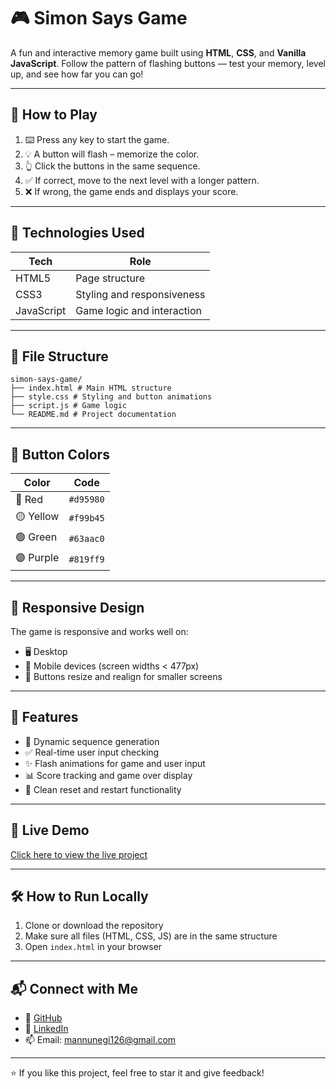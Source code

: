 # 🎮 Simon Says Game

A fun and interactive memory game built using **HTML**, **CSS**, and **Vanilla JavaScript**. Follow the pattern of flashing buttons — test your memory, level up, and see how far you can go!

---

## 🧠 How to Play

1. ⌨️ Press any key to start the game.
2. 💡 A button will flash – memorize the color.
3. 👆 Click the buttons in the same sequence.
4. ✅ If correct, move to the next level with a longer pattern.
5. ❌ If wrong, the game ends and displays your score.

---

## 🚀 Technologies Used

| Tech        | Role                      |
|-------------|---------------------------|
| HTML5       | Page structure            |
| CSS3        | Styling and responsiveness|
| JavaScript  | Game logic and interaction|

---

## 📁 File Structure
```
simon-says-game/
├── index.html # Main HTML structure
├── style.css # Styling and button animations
├── script.js # Game logic
└── README.md # Project documentation
```
---

## 🎨 Button Colors

| Color   | Code       |
|---------|------------|
| 🔴 Red   | `#d95980`  |
| 🟡 Yellow| `#f99b45`  |
| 🟢 Green | `#63aac0`  |
| 🟣 Purple| `#819ff9`  |

---

## 📱 Responsive Design

The game is responsive and works well on:
- 🖥️ Desktop
- 📱 Mobile devices (screen widths < 477px)
- 📐 Buttons resize and realign for smaller screens

---

## 🧪 Features

- 🔁 Dynamic sequence generation
- ✅ Real-time user input checking
- ✨ Flash animations for game and user input
- 📊 Score tracking and game over display
- 🧼 Clean reset and restart functionality

---

## 🚀 Live Demo

[Click here to view the live project]( https://mukulnegi2004.github.io/simon-says-game/)

---

## 🛠️ How to Run Locally

1. Clone or download the repository
2. Make sure all files (HTML, CSS, JS) are in the same structure
3. Open `index.html` in your browser

---

## 📬 Connect with Me

- 💼 [GitHub](https://github.com/mukulnegi2004)
- 💬 [LinkedIn](https://www.linkedin.com/in/mukul-negi-431039378/)
- 📫 Email: mannunegi126@gmail.com

---

⭐ If you like this project, feel free to star it and give feedback!
